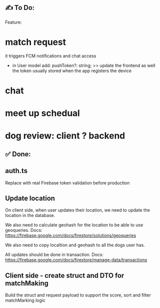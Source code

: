## ✍️ To Do:
Feature:
# match request
it triggers FCM notifications and chat access
 -   in User model add: pushToken?: string; >> update the frontend as well
 the token usually stored when the app registers the device

# chat
# meet up schedual 
# dog review: client ? backend



## ✅ Done:
## auth.ts
Replace with real Firebase token validation before production

## Update location
On client side, when user updates their location, we need to update the location in the database.

We also need to calculate geohash for the location to be able to use geoqueries. 
Docs: https://firebase.google.com/docs/firestore/solutions/geoqueries

We also need to copy localtion and geohash to all the dogs user has.

All updates should be done in transaction. Docs: https://firebase.google.com/docs/firestore/manage-data/transactions

## Client side - create struct and DTO for matchMaking
Build the struct and request payload to support the score, sort and filter matchMarking logic